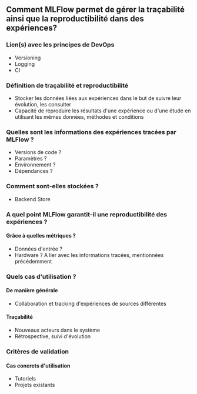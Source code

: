 ## Comment MLFlow permet de gérer la traçabilité ainsi que la reproductibilité dans des expériences?
### Lien(s) avec les principes de DevOps
- Versioning
- Logging
- CI
### Définition de traçabilité et reproductibilité
- Stocker les données liées aux expériences dans le but de suivre leur évolution, les consulter
- Capacité de reproduire les résultats d'une expérience ou d'une étude en utilisant les mêmes données, méthodes et conditions
### Quelles sont les informations des expériences tracées par MLFlow ?
- Versions de code ?
- Paramètres ?
- Environnement ?
- Dépendances ?
### Comment sont-elles stockées ?
- Backend Store
### A quel point MLFlow garantit-il une reproductibilité des expériences ?
#### Grâce à quelles métriques ?
- Données d'entrée ?
- Hardware ?
A lier avec les informations tracées, mentionnées précédemment
### Quels cas d'utilisation ?
#### De manière générale 
- Collaboration et tracking d'expériences de sources différentes
#### Traçabilité
- Nouveaux acteurs dans le système
- Rétrospective, suivi d'évolution
### Critères de validation
#### Cas concrets d'utilisation
- Tutoriels
- Projets existants
